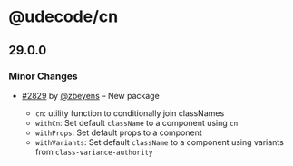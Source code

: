 # @udecode/cn

## 29.0.0

### Minor Changes

- [#2829](https://github.com/udecode/plate/pull/2829) by [@zbeyens](https://github.com/zbeyens) – New package

  - `cn`: utility function to conditionally join classNames
  - `withCn`: Set default `className` to a component using `cn`
  - `withProps`: Set default props to a component
  - `withVariants`: Set default `className` to a component using variants from `class-variance-authority`

